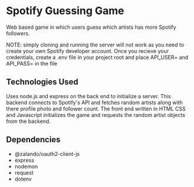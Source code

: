 # Spotify Guessing Game
 Web based game in which users guess which artists has more Spotify followers.
 
 NOTE: simply cloning and running the server will not work as you need to create your own Spotify developer account.
 Once you recieve your credentials, create a .env file in your project root and place API_USER=<your api username> and API_PASS=<your client secret> in the file

## Technologies Used 
 Uses node.js and express on the back end to initialize a server. This backend connects to Spotify's
 API and fetches random artists along with there profile photo and follower count. The front end written in HTML CSS and Javascript
 initializes the game and requests the random artist objects from the backend.
 
## Dependencies
* @zalando/oauth2-client-js
* express
* nodemon
* request
* dotenv
